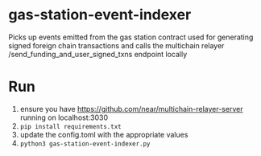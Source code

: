 # gas-station-event-indexer
Picks up events emitted from the gas station contract used for generating signed foreign chain transactions and calls the multichain relayer /send_funding_and_user_signed_txns endpoint locally

# Run
1. ensure you have https://github.com/near/multichain-relayer-server running on localhost:3030
2. `pip install requirements.txt`
3. update the config.toml with the appropriate values
4. `python3 gas-station-event-indexer.py`
